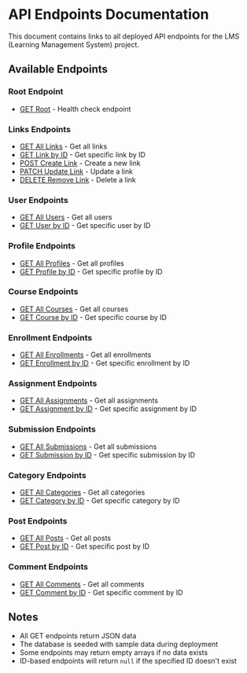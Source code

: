 # API Endpoints Documentation

This document contains links to all deployed API endpoints for the LMS (Learning Management System) project.

## Available Endpoints

### Root Endpoint
- [GET Root](https://f25-cisc474-individual-2.onrender.com/) - Health check endpoint

### Links Endpoints
- [GET All Links](https://f25-cisc474-individual-2.onrender.com/links) - Get all links
- [GET Link by ID](https://f25-cisc474-individual-2.onrender.com/links/1) - Get specific link by ID
- [POST Create Link](https://f25-cisc474-individual-2.onrender.com/links) - Create a new link
- [PATCH Update Link](https://f25-cisc474-individual-2.onrender.com/links/1) - Update a link
- [DELETE Remove Link](https://f25-cisc474-individual-2.onrender.com/links/1) - Delete a link

### User Endpoints
- [GET All Users](https://f25-cisc474-individual-2.onrender.com/users) - Get all users
- [GET User by ID](https://f25-cisc474-individual-2.onrender.com/users/1) - Get specific user by ID

### Profile Endpoints
- [GET All Profiles](https://f25-cisc474-individual-2.onrender.com/profiles) - Get all profiles
- [GET Profile by ID](https://f25-cisc474-individual-2.onrender.com/profiles/1) - Get specific profile by ID

### Course Endpoints
- [GET All Courses](https://f25-cisc474-individual-2.onrender.com/courses) - Get all courses
- [GET Course by ID](https://f25-cisc474-individual-2.onrender.com/courses/1) - Get specific course by ID

### Enrollment Endpoints
- [GET All Enrollments](https://f25-cisc474-individual-2.onrender.com/enrollments) - Get all enrollments
- [GET Enrollment by ID](https://f25-cisc474-individual-2.onrender.com/enrollments/1) - Get specific enrollment by ID

### Assignment Endpoints
- [GET All Assignments](https://f25-cisc474-individual-2.onrender.com/assignments) - Get all assignments
- [GET Assignment by ID](https://f25-cisc474-individual-2.onrender.com/assignments/1) - Get specific assignment by ID

### Submission Endpoints
- [GET All Submissions](https://f25-cisc474-individual-2.onrender.com/submissions) - Get all submissions
- [GET Submission by ID](https://f25-cisc474-individual-2.onrender.com/submissions/1) - Get specific submission by ID

### Category Endpoints
- [GET All Categories](https://f25-cisc474-individual-2.onrender.com/categories) - Get all categories
- [GET Category by ID](https://f25-cisc474-individual-2.onrender.com/categories/1) - Get specific category by ID

### Post Endpoints
- [GET All Posts](https://f25-cisc474-individual-2.onrender.com/posts) - Get all posts
- [GET Post by ID](https://f25-cisc474-individual-2.onrender.com/posts/1) - Get specific post by ID

### Comment Endpoints
- [GET All Comments](https://f25-cisc474-individual-2.onrender.com/comments) - Get all comments
- [GET Comment by ID](https://f25-cisc474-individual-2.onrender.com/comments/1) - Get specific comment by ID


## Notes

- All GET endpoints return JSON data
- The database is seeded with sample data during deployment
- Some endpoints may return empty arrays if no data exists
- ID-based endpoints will return `null` if the specified ID doesn't exist

